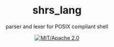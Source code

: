 
<div align="center">

# shrs_lang

parser and lexer for POSIX compliant shell

[![MIT/Apache 2.0](https://img.shields.io/badge/license-MIT%2FApache-blue.svg)](#)

</div>
